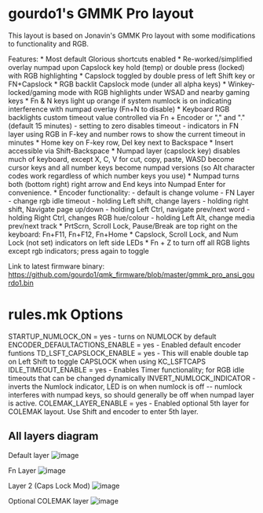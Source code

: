 # gourdo1's GMMK Pro layout

This layout is based on Jonavin's GMMK Pro layout with some modifications to functionality and RGB.

Features:
	* Most default Glorious shortcuts enabled
	* Re-worked/simplified overlay numpad upon Capslock key hold (temp) or double press (locked) with RGB highlighting
	* Capslock toggled by double press of left Shift key or FN+Capslock
	* RGB backlit Capslock mode (under all alpha keys)
	* Winkey-locked/gaming mode with RGB highlights under WSAD and nearby gaming keys
	* Fn & N keys light up orange if system numlock is on indicating interference with numpad overlay (Fn+N to disable)
	* Keyboard RGB backlights custom timeout value controlled via Fn + Encoder or "," and "." (default 15 minutes)
		- setting to zero disables timeout
        - indicators in FN layer using RGB in F-key and number rows to show the current timeout in minutes
	* Home key on F-key row, Del key next to Backspace
	* Insert accessible via Shift-Backspace
	* Numpad layer (capslock key) disables much of keyboard, except X, C, V for cut, copy, paste, WASD become cursor keys and all number keys become numpad versions (so Alt character codes work regardless of which number keys you use)
	* Numpad turns both (bottom right) right arrow and End keys into Numpad Enter for convenience.
	* Encoder functionality:
		- default is change volume
		- FN Layer - change rgb idle timeout
		- holding Left shift, change layers
		- holding right shift, Navigate page up/down
		- holding Left Ctrl, navigate prev/next word
		- holding Right Ctrl, changes RGB hue/colour
		- holding Left Alt, change media prev/next track
	* PrtScrn, Scroll Lock, Pause/Break are top right on the keyboard: Fn+F11, Fn+F12, Fn+Home
	* Capslock, Scroll Lock, and Num Lock (not set) indicators on left side LEDs
    * Fn + Z to turn off all RGB lights except rgb indicators; press again to toggle

Link to latest firmware binary: https://github.com/gourdo1/qmk_firmware/blob/master/gmmk_pro_ansi_gourdo1.bin
	
rules.mk Options
================

STARTUP_NUMLOCK_ON = yes     		 - turns on NUMLOCK by default
ENCODER_DEFAULTACTIONS_ENABLE = yes  - Enabled default encoder funtions
TD_LSFT_CAPSLOCK_ENABLE = yes    	 - This will enable double tap on Left Shift to toggle CAPSLOCK when using KC_LSFTCAPS
IDLE_TIMEOUT_ENABLE = yes   		 - Enables Timer functionality; for RGB idle timeouts that can be changed dynamically
INVERT_NUMLOCK_INDICATOR   			 - inverts the Numlock indicator, LED is on when numlock is off -- numlock interferes with numpad keys, so should generally be off when numpad layer is active.
COLEMAK_LAYER_ENABLE = yes   		 - Enabled optional 5th layer for COLEMAK layout. Use Shift and encoder to enter 5th layer.


## All layers diagram
Default layer
![image](https://user-images.githubusercontent.com/71780717/124177658-82324880-da7e-11eb-9421-b69100131062.png)

Fn Layer
![image](https://user-images.githubusercontent.com/71780717/131255937-06c9691b-835f-4c94-93e6-6d1dc3de272b.png)

Layer 2 (Caps Lock Mod)
![image](https://user-images.githubusercontent.com/71780717/124177683-8b231a00-da7e-11eb-9434-e2475f679a54.png)

Optional COLEMAK layer
![image](https://user-images.githubusercontent.com/71780717/131235050-980d2f54-2d23-4ae8-a83f-9fcdbe60d6cb.png)
